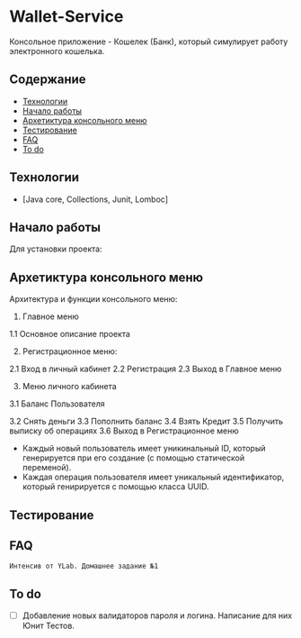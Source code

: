 # Wallet-Service
Консольное приложение -  Кошелек (Банк), который симулирует работу электронного кошелька.

## Содержание
- [Технологии](#технологии)
- [Начало работы](#начало-работы)
- [Архетиктура консольного меню](#архетиктура-консольного-меню)
- [Тестирование](#тестирование)
- [FAQ](#FAQ)
- [To do](#to-do)

## Технологии
- [Java core, Collections, Junit, Lomboc]


## Начало работы

Для установки проекта:

## Архетиктура консольного меню
Архитектура и функции консольного меню:

1.  Главное меню 
  
1.1    Основное описание проекта
  
  

2.  Регистрационное меню:

2.1  Вход в личный кабинет
2.2	Регистрация
2.3	Выход в Главное меню


3.	Меню личного кабинета 

  3.1 Баланс Пользователя

  3.2 Снять деньги
  3.3 Пополнить баланс
  3.4 Взять Кредит
  3.5 Получить выписку об операциях
  3.6 Выход в Регистрационное меню



- 	Каждый новый пользователь имеет уникинальный ID, который генерируется при его создание (с помощью статической переменой).
- 	Каждая операция пользователя имеет уникальный идентификатор, который генирируется с помощью класса UUID.


## Тестирование


## FAQ 

	Интенсив от YLab. Домашнее задание №1


## To do
- [ ] Добавление новых валидаторов пароля и логина. Написание для них Юнит Тестов.

